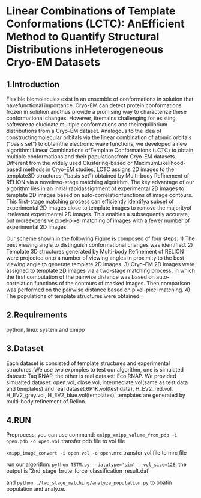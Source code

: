 # Linear Combinations of Template Conformations (LCTC): AnEfficient Method to Quantify Structural Distributions inHeterogeneous Cryo-EM Datasets

## 1.Introduction
Flexible  biomolecules  exist  in  an  ensemble  of  conformations  in  solution  that  havefunctional importance.  Cryo-EM can detect protein conformations frozen in solution andthus provide a promising way to characterize these conformational changes.  However, itremains challenging for existing software to elucidate multiple conformations and theirequilibrium distributions from a Cryo-EM dataset.  Analogous to the idea of constructingmolecular orbitals via the linear combination of atomic orbitals (“basis set”) to obtainthe  electronic  wave  functions,  we  developed  a  new  algorithm:  Linear  Combinations  ofTemplate Conformations (LCTC) to obtain multiple conformations and their populationsfrom Cryo-EM datasets.  Different from the widely used Clustering-based or MaximumLikelihood-based methods in Cryo-EM studies, LCTC assigns 2D images to the template3D structures (“basis set”) obtained by Multi-body Refinement of RELION via a noveltwo-stage matching algorithm.  The key advantage of our algorithm lies in an initial rapidassignment of experimental 2D images to template 2D images based on auto-correlationfunctions  of  image  contours.   This  first-stage  matching  process  can  efficiently  identifya  subset  of  experimental  2D  images  close  to  template  images  to  remove  the  majorityof irrelevant experimental 2D images.  This enables a subsequently accurate,  but moreexpensive pixel-pixel matching of images with a fewer number of experimental 2D images.

Our scheme shown in the following Figure is composed of four steps: 1) The best viewing angle to distinguish conformational changes was identified. 2) Template 3D structures generated by Multi-body Refinement of RELION were projected onto a number of viewing angles in proximity to the best viewing angle to generate template 2D images. 3) Cryo-EM 2D images were assigned to template 2D images via a two-stage matching process, in which the first computation of the pairwise distance was based on auto-correlation functions of the contours of masked images. Then comparison was performed on the pairwise distance based on pixel-pixel matching. 4) The populations of template structures were obtained.

## 2.Requirements
python, linux system and xmipp

## 3.Dataset
Each dataset is consisted of template structures and experimental structures. We use two expmples to test our algorithm, one is 
simulated dataset: Taq RNAP, the other is real dataset: Eco RNAP. 
We provided simualted dataset: open.vol, close.vol, intermediate.vol(same as test data and templates) 
and real dataset:6P1K.vol(test data), H_EV2_red.vol, H_EV2_grey.vol, H_EV2_blue.vol(templates), templates are generated by multi-body refinement of Relion.

## 4.RUN
Preprocess: you can use command: 
`xmipp_xmipp_volume_from_pdb -i open.pdb -o open.vol`     transfer pdb file to vol file

`xmipp_image_convert -i open.vol -o open.mrc`            transfer vol file to mrc file

run our algorithm: `python TSTM.py --datatype='sim' --vol_size=128`, the output is '2nd_stage_brute_force_classification_result.dat' 

and `python ./two_stage_matching/analyze_population.py` to obatin population and analyze.
